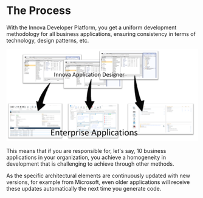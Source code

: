 # The Process

With the Innova Developer Platform, you get a uniform development methodology for all business applications, ensuring consistency in terms of technology, design patterns, etc.

![multipleapplications](media/process.png)

This means that if you are responsible for, let's say, 10 business applications in your organization, you achieve a homogeneity in development that is challenging to achieve through other methods.

As the specific architectural elements are continuously updated with new versions, for example from Microsoft, even older applications will receive these updates automatically the next time you generate code.